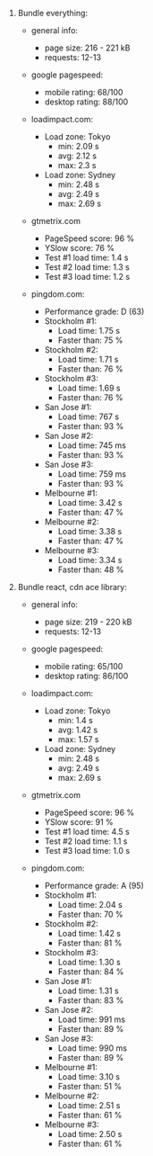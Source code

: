 1. Bundle everything:

    * general info:
        * page size: 216 - 221 kB
        * requests: 12-13

    * google pagespeed:
        * mobile rating: 68/100
        * desktop rating: 88/100

    * loadimpact.com:
        * Load zone: Tokyo
            * min: 2.09 s 
            * avg: 2.12 s
            * max: 2.3 s
        * Load zone: Sydney
            * min: 2.48 s 
            * avg: 2.49 s
            * max: 2.69 s

    * gtmetrix.com
        * PageSpeed score: 96 %
        * YSlow score: 76 %
        * Test #1 load time: 1.4 s
        * Test #2 load time: 1.3 s
        * Test #3 load time: 1.2 s

    * pingdom.com:
        * Performance grade: D (63)
        * Stockholm #1:
            * Load time: 1.75 s
            * Faster than: 75 %
        * Stockholm #2:
            * Load time: 1.71 s
            * Faster than: 76 %
        * Stockholm #3:
            * Load time: 1.69 s
            * Faster than: 76 %
        * San Jose #1:
            * Load time: 767 s
            * Faster than: 93 %
        * San Jose #2:
            * Load time: 745 ms
            * Faster than: 93 %
        * San Jose #3:
            * Load time: 759 ms
            * Faster than: 93 %
        * Melbourne #1:
            * Load time: 3.42 s
            * Faster than: 47 %
        * Melbourne #2:
            * Load time: 3.38 s
            * Faster than: 47 %
        * Melbourne #3:
            * Load time: 3.34 s
            * Faster than: 48 %

2. Bundle react, cdn ace library:

    * general info:
        * page size: 219 - 220 kB
        * requests: 12-13

    * google pagespeed:
        * mobile rating: 65/100
        * desktop rating: 86/100

    * loadimpact.com:
        * Load zone: Tokyo
            * min: 1.4 s 
            * avg: 1.42 s
            * max: 1.57 s
        * Load zone: Sydney
            * min: 2.48 s 
            * avg: 2.49 s
            * max: 2.69 s

    * gtmetrix.com
        * PageSpeed score: 96 %
        * YSlow score: 91 %
        * Test #1 load time: 4.5 s
        * Test #2 load time: 1.1 s
        * Test #3 load time: 1.0 s

    * pingdom.com:
        * Performance grade: A (95)
        * Stockholm #1:
            * Load time: 2.04 s
            * Faster than: 70 %
        * Stockholm #2:
            * Load time: 1.42 s
            * Faster than: 81 %
        * Stockholm #3:
            * Load time: 1.30 s
            * Faster than: 84 %
        * San Jose #1:
            * Load time: 1.31 s
            * Faster than: 83 %
        * San Jose #2:
            * Load time: 991 ms
            * Faster than: 89 %
        * San Jose #3:
            * Load time: 990 ms
            * Faster than: 89 %
        * Melbourne #1:
            * Load time: 3.10 s
            * Faster than: 51 %
        * Melbourne #2:
            * Load time: 2.51 s
            * Faster than: 61 %
        * Melbourne #3:
            * Load time: 2.50 s
            * Faster than: 61 %